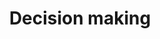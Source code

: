 ---
title: Decision making
longTitle: 'Decision making'
tags:
- gccommon
relatedTerm:
- "[[Planning Decisions]]"
---